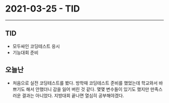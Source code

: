 # 2021-03-25 - TID

---

## TID

- 모두싸인 코딩테스트 응시
- 기능대회 준비

## 오늘난

- 처음으로 실전 코딩테스트를 봤다. 방학때 코딩테스트 준비를 했었는데 학교와서 바쁘기도 해서 안했더니 감을 잃어 버린 것 같다. 몇몇 변수들이 있기도 했지만 만족스러운 결과는 아니었다. 지방대회 끝나면 열심히 공부해야겠다.
